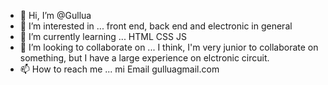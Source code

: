 - 👋 Hi, I’m @Gullua
- 👀 I’m interested in ... front end, back end and electronic in general
- 🌱 I’m currently learning ... HTML CSS JS
- 💞️ I’m looking to collaborate on ... I think, I'm very junior to collaborate on something, but I have a large experience on elctronic circuit. 
- 📫 How to reach me ... mi Email gulluagmail.com

<!---
Gullua/Gullua is a ✨ special ✨ repository because its `README.md` (this file) appears on your GitHub profile.
You can click the Preview link to take a look at your changes.
--->
